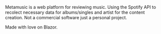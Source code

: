 Metamusic is a web platform for reviewing music. Using the Spotify API to recolect necessary data for albums/singles and artist for the content creation. Not a commercial software just a personal project. 

Made with love on Blazor.
